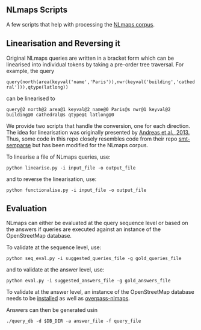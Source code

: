 NLmaps Scripts
--------------

A few scripts that help with processing the [NLmaps corpus](http://www.cl.uni-heidelberg.de/statnlpgroup/nlmaps/).

Linearisation and Reversing it
------------------------------
Original NLmaps queries are written in a bracket form which can be linearised into individual tokens by taking a pre-order tree traversal.
For example, the query

``query(north(area(keyval('name','Paris')),nwr(keyval('building','cathedral'))),qtype(latlong))``

can be linearised to

``query@2 north@2 area@1 keyval@2 name@0 Paris@s nwr@1 keyval@2 building@0 cathedral@s qtype@1 latlong@0``

We provide two scripts that handle the conversion, one for each direction. The idea for linearisation was originally presented by 
[Andreas et al., 2013.](http://people.eecs.berkeley.edu/~jda/papers/avc_smt_semparse.pdf)
Thus, some code in this repo closely resembles code from their repo [smt-semparse](https://github.com/jacobandreas/smt-semparse) but has been modified for the NLmaps corpus.

To linearise a file of NLmaps queries, use:

``python linearise.py -i input_file -o output_file``

and to reverse the linearisation, use:

``python functionalise.py -i input_file -o output_file``

Evaluation
----------
NLmaps can either be evaluated at the query sequence level or based on the answers if queries are executed against an instance of the OpenStreetMap database.

To validate at the sequence level, use:

``python seq_eval.py -i suggested_queries_file -g gold_queries_file``

and to validate at the answer level, use:

``python eval.py -i suggested_answers_file -g gold_answers_file``

To validate at the answer level, an instance of the OpenStreetMap database needs to be [installed](http://wiki.openstreetmap.org/wiki/Overpass_API/Installation#Populating_the_DB) as well as [overpass-nlmaps](https://github.com/carhaas/overpass-nlmaps).

Answers can then be generated usin

``./query_db -d $DB_DIR -a answer_file -f query_file``
